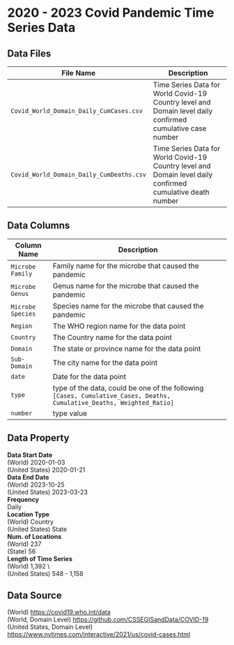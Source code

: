 # 2020 - 2023 Covid Pandemic Time Series Data

## Data Files
| File Name | Description |
| --- | ---|
| `Covid_World_Domain_Daily_CumCases.csv` | Time Series Data for World Covid-19 Country level and Domain level daily confirmed cumulative case number |
| `Covid_World_Domain_Daily_CumDeaths.csv` | Time Series Data for World Covid-19 Country level and Domain level daily confirmed cumulative death number |

## Data Columns
| Column Name | Description |
| --- | --- |
| `Microbe Family` | Family name for the microbe that caused the pandemic |
| `Microbe Genus` | Genus name for the microbe that caused the pandemic |
| `Microbe Species` | Species name for the microbe that caused the pandemic |
| `Region` | The WHO region name for the data point |
| `Country` | The Country name for the data point |
| `Domain` | The state or province name for the data point |
| `Sub-Domain` | The city name for the data point |
| `date` | Date for the data point |
| `type` | type of the data, could be one of the following `[Cases, Cumulative_Cases, Deaths, Cumulative_Deaths, Weighted_Ratio]` |
| `number` | type value |



## Data Property
**Data Start Date** \
(World) 2020-01-03 \
(United States) 2020-01-21\
**Data End Date** \
(World) 2023-10-25 \
(United States) 2023-03-23 \
**Frequency** \
Daily \
**Location Type** \
(World) Country \
(United States) State \
**Num. of Locations** \
(World) 237 \
(State) 56 \
**Length of Time Series** \
(World) 1,392 \  
(United States) 548 - 1,158

## Data Source
(World) https://covid19.who.int/data \
(World, Domain Level) https://github.com/CSSEGISandData/COVID-19 \
(United States, Domain Level) https://www.nytimes.com/interactive/2021/us/covid-cases.html
